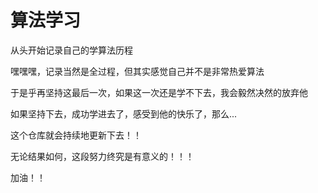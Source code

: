 # 算法学习
从头开始记录自己的学算法历程

嘿嘿嘿，记录当然是全过程，但其实感觉自己并不是非常热爱算法

于是乎再坚持这最后一次，如果这一次还是学不下去，我会毅然决然的放弃他

如果坚持下去，成功学进去了，感受到他的快乐了，那么...

这个仓库就会持续地更新下去！！

无论结果如何，这段努力终究是有意义的！！！

加油！！
